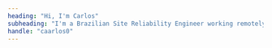 ```yaml
---
heading: "Hi, I'm Carlos"
subheading: "I'm a Brazilian Site Reliability Engineer working remotely for companies abroad."
handle: "caarlos0"
---
```

